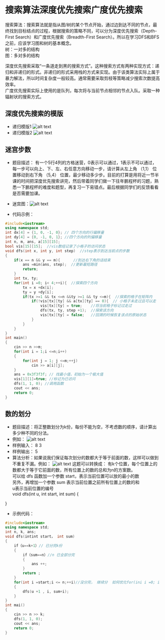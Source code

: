 # 搜索算法深度优先搜索广度优先搜索

搜索算法：搜索算法就是指从图/树的某个节点开始，通过边到达不同的节点，最终找到目标结点的过程，根据搜索的策略不同，可以分为深度优先搜索（Depth-First Search）和广度优先搜索（Breadth-First Search）。所以在学习DFS和BFS之前，应该学习图和树的基本概念。  
树：一对多的结构  
图：多对多的结构

深度优先搜索采取“一条道走到黑的搜索方式”。这种搜索方式有两种实现方式：递归和非递归的形式。非递归的形式采用栈的方式来实现。由于该类算法实际上属于暴力解法，所以时间复杂度一般较高。通常需要采取剪枝等策略减少搜索次数提高效率。  
广度优先搜索实际上使用的是队列，每次将与当前节点相邻的节点入队。采取一种辐射状的搜索方式。   
## 深度优先搜索的模版
* 递归模版1
![alt text](images/moban.png)
* 递归模版2 
![alt text](images/moban2.png)
## 迷宫步数
* 题目描述： 有一个5行4列的方格迷营，0表示可以通过，1表示不可以通过，每一步可以向上、下、左、右任意方向移动一步，请计算从左上角 （1,1） 位置移动到右下角 （5,4） 位置，最少移动多少步。目前的打算是用将近一节半课的时间把深度优先搜索讲完，然后带着同学们做一下往年鹏程杯的习题，熟悉一下鹏程杯的难度和题型，再复习一下易错点。最后根据同学们的反馈看看是否需要加课。
* 迷宫图：![alt text](images/image.png)

* 代码示例： 
```cpp
#include<iostream>
using namespace std;
int dx[4] = {1, 0, -1, 0}; // 四个方向的行偏移量
int dy[4] = {0, -1, 0, 1}; //四个方向的列偏移量
int n, m, ans, a[15][15];   
bool vis[15][15];  //vis数组记录了小格子的访问状态
void dfs(int x, int y, int step)  //step表示到达当前点的步数
{ 
    if(x == n && y == m){      //到达右下角的话结束
        ans =min(ans, step);  //更新最短路径 
        return;
    }
    int tx, ty;
    for(int i =0; i< 4;++i){  //探索四个方向
        tx = x +dx[i];
        ty = y +dy[i];
        if(tx >=1 && tx <=n &&ty >=1 && ty <=m){  //探索的格子在矩阵内
            if(!vis[tx][ty] && a[tx][ty] == 0){  // 小格子未走过且可以走
                vis[tx][ty] = true;    //将当前格子标记过走过
                dfs(tx, ty, step +1);  //探索该方向
                vis[tx][ty] = false;   //回溯的时候恢复该点的原始状态
            }
        }
    }
}
int main()
{
    cin >> n >>m;
    for(int i = 1;i <=n;i++)
    {
        for(int j = 1; j <=m;++j)
            cin >> a[i][j];
    }
    ans = 0x3f3f3f; // 找最小值，初始为一个极大值
    vis[1][1]=true; //标记为已访问
    dfs(1, 1, 0); //调用函数 
    cout << ans;
    return 0;
}
```
## 数的划分
* 题目描述：将正整数划分为k份，每份不能为空，不考虑数的顺序，请计算出多少种不同的分法。
* 例如： ![alt text](images/image1.png)
* 样例输入： 8 3 
* 样例输出： 5 
* 算法分析：如果说我们保证每次划分的数都大于等于前面的数，这样可以做到不重复不漏。例如：
![alt text](images/image2.png)
这题可以转换成：
有k个位置，每个位置上的数都大于等于它前面的数，所有位置上的数的总和为n的方案数。  
可以给 dfs 函数加一个参数 start，表示当前位置可以放的最小的数  
另外，再增加一个参数 sum 表示当前位置之前所有位置上的数的和  
u表示当前位置的编号  
void dfs(int u, int start, int sum)
{

}
* 示例代码：
```cpp
#include<iostream>
using namespace std;
int n, k, ans;
void dfs(intint start， int sum)
{
    if（u==k+1）// 已分完k份
    {
        if（sum==n）//n 已全部分完
        {
            ans ++;
        }
        return ;
    }
    for(int i =start;i <= n;++i)//没分完， 继续分  如何优化for(ini i =0; i<= (n-sum)/(k-u+1);++i)
    {
        dfs(u +1 , i, sum+i);
    }
}
int mai()
{
    cin >> n >> k;
    dfs(1, 1, 0);
    cout << ans;
    return 0;
}
```
